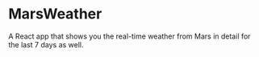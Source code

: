 # MarsWeather
A React app that shows you the real-time weather from Mars in detail for the last 7 days as well.
